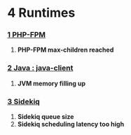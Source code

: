 # **4 Runtimes**

### **[1 PHP-FPM](./15PHP-FPM.md)**

1. **PHP-FPM max-children reached**


### **[2 Java : java-client](./16Java.md)**

1. **JVM memory filling up**

### **[3 Sidekiq](./37Sidekiq.md)**

1. **Sidekiq queue size**
2. **Sidekiq scheduling latency too high**